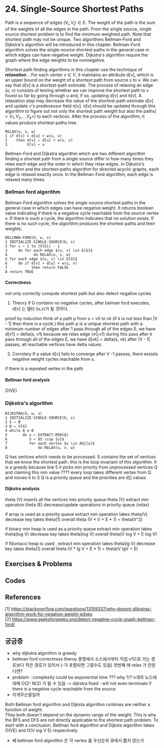 
# 24. Single-Source Shortest Paths  

Path is a sequence of edges $(V_i, V_j) \in E$. The weight of the path is the sum of the weights of all the edges in the path. From the single source, single source shortest problem is to find the minimum weighted path. Note that shortest path may not be unique. Two algorithms Bellman-Ford and Dijkstra's algorithm will be introduced in this chapter. Bellman-Ford algorithm solves the single-source shortest paths in the general case in which edges can have negative weight. Dijkstra's algorithm require the graph where the edge weights to be nonnegative.  


Shortest path finding algorithms in this chapter use the technique of ***relaxation***. . For each vertex $v \in V$, it maintains an attribute d[v], which is an upper bound on the weight of a shortest path from source s to v. We can say that d[v] is a shortest-path estimate. The process of relaxing an edge (u, v) consists of testing whether we can improve the shortest path to v found so far by going through u and, if so, updating d[v] and π[v]. A relaxation step may decrease the value of the shortest-path estimate d[v] and update v's predecessor field π[v]. π[v] should be updated through this algorithm to figure out not only the shortest path weight but also the paths($<V_1, V_2, ... V_k>$) to each vertices. After the process of the algorithm, π values produce shortest-paths tree.  

  ```
  RELAX(u, v, w) 
  1 if d[v] > d[u] + w(u, v) 
  2    then d[v] ← d[u] + w(u, v) 
  3         π[v] ← u
  ```

Bellman-Ford and Dijkstra algorithm which are two different algorithm finding a shortest path from a single source differ in how many times they relax each edge and the order in which they relax edges. In Dijkstra's algorithm and the shortest-paths algorithm for directed acyclic graphs, each edge is relaxed exactly once. In the Bellman-Ford algorithm, each edge is relaxed many times.  


### Bellman ford algorithm
Bellman-Ford algorithm solves the single-source shortest paths in the general case in which edges can have negative weight. It returns boolean value indicating if there is a negative cycle reachable from the source vertex s. If there is such a cycle, the algorithm indicates that no solution exists. If there is no such cycle, the algorithm produces the shortest paths and their weights.  

  ```
  BELLMAN-FORD(G, w, s) 
  1 INITIALIZE-SINGLE-SOURCE(G, s) 
  2 for i ← 1 to |V[G]| - 1 
  3     do for each edge $(u, v) \in E[G]$ 
  4            do RELAX(u, v, w) 
  5 for each edge $(u, v) \in E[G]$ 
  6     do if d[v] > d[u] + w(u, v) 
  7           then return FALSE 
  8 return TRUE 
  ```

#### Correctness
not only correctly compute shortest path but also detect negative cycles

1. Theory 
if G contains no negative cycles, after belman ford executes, d[v] 는 델타 (u,v)가 될 것이다. 

proof by induction
think of a path p from s = v0 to vk (if k is not less than |V - 1| then there is a cycle.)
this path p is a unique shortest path with a minimum number of edges 
after 1 pass through all of the edges E, we have d[v1] = delta(s, v1) because we relax edge (v0,v1) during this pass 
after k pass through all of the edges E, we have d[vk] = delta(s, vk) 
after |V - 1| passes, all reachable vertices have delta values.  


2. Corrolary 
If a value d[v] fails to converge after V -1 passes, there exsists negative weight cycles reachable from s.

if there is a repeated vertex in the path


#### Bellman ford analysis
O(VE)


### Dijkstra's algorithm

  ```
  DIJKSTRA(G, w, s) 
  1 INITIALIZE-SINGLE-SOURCE(G, s) 
  2 S ← Ø 
  3 Q ← V[G] 
  4 while Q ≠ Ø 
  5       do u ← EXTRACT-MIN(Q) 
  6          S ← $S \cup {u}$ 
  7          for each vertex $v \in Adj[u]$ 
  8              do RELAX(u, v, w)
  ```
Q has vertices which needs to be processed. S contains the set of vertices that we know the shortest path. this is the loop invariant of this algorithm. It is a greedy because line 5 it picks min priority from unprocessed vertices Q and claiming this min value ????
every loop takes different vertex from Q and moves it to S
Q is a priority queue and the priorities are d[] values

#### Dijkstra analysis
theta (V) inserts all the vertices into priority queue
theta (V) extract min operation
theta (E) decrease/update operations in priority queue (relax)

if array is used as a priority queue 
extract min operation takes theta(V)
decrease key takes theta(1)
overall theta (V * V + E * 1) = theta(V^2) 

if binary min heap is used as a priority queue
extract min operation takes theta(log V)
decrease key takes theta(log V)
overall theta(V log V + E log V)

if fibonacci heap is used ,
extract min operation takes theta(lg V)
decrease key takes theta(1)
overall theta (V * lg V + E * 1) = theta(V lgV + E) 


## Exercises & Problems

## Codes

## References
[1] https://stackoverflow.com/questions/13159337/why-doesnt-dijkstras-algorithm-work-for-negative-weight-edges  
[2] https://www.geeksforgeeks.org/detect-negative-cycle-graph-bellman-ford/  


## 궁금증
* why dijkstra algorithm is greedy  
* bellman ford correctness theroy 증명에서 소스에서부터 직접 v1으로 가는 경로보다 작은 경로가 있어서 (-가 포함되면 그럴수도 있음) 첫번째 에 relax 가 안된다면?
* problem 
: complexity could be exponential time ??? why ?/? n개의 노드에 대해 O(2^ N/2) 가 될 수 있음 -> dijkstra fixed
: will not even terminate if there is a negative cycle reachable from the source
* 이게무슨말일까

Both Bellman ford algorithm and Dijksta algorithm runtimes are neither a function of weight.  
They both doesn't depend on the dynamic range of the weight. This is why the BFS and DFS are not directly applicable to the shortest path problem. 
To start with a conclusion, Bellman ford algorithm and Dijksta algorithm takes O(VE) and O(V log V E) respectively.  
* 왜 bellman ford algorithm 은 각 vertex 를 우선순위 큐에서 뽑지 않는가
